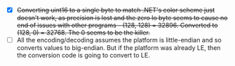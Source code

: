 * [x] ~~Converting uint16 to a single byte to match .NET's color scheme just doesn't work, as precision is lost and the zero lo byte seems to cause no end of issues with other programs - (128, 128) = 32896. Converted to (128, 0) = 32768. The 0 seems to be the killer.~~
* [ ] All the encoding/decoding assumes the platform is little-endian and so converts values to big-endian. But if the platform was already LE, then the conversion code is going to convert to LE.
